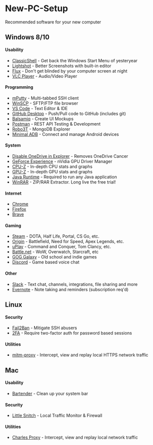 # New-PC-Setup
Recommended software for your new computer


## Windows 8/10

#### Usability
* [ClassicShell](http://www.classicshell.net/) - Get back the Windows Start Menu of yesteryear
* [Lightshot](https://app.prntscr.com/en/index.html) - Better Screenshots with built-in editor
* [Flux](https://justgetflux.com/) - Don't get blinded by your computer screen at night
* [VLC Player](https://www.videolan.org/vlc/index.html) - Audio/Video Player

#### Programming
* [mPutty](http://ttyplus.com/multi-tabbed-putty/) - Multi-tabbed SSH client
* [WinSCP](https://winscp.net/eng/index.php) - SFTP/FTP file browser
* [VS Code](https://code.visualstudio.com/) - Text Editor & IDE
* [GitHub Desktop](https://desktop.github.com/) - Push/Pull code to GitHub (includes git)
* [Balsamiq](https://balsamiq.com/) - Create UI Mockups
* [Postman](https://www.getpostman.com/) - REST API Testing & Development
* [Robo3T](https://robomongo.org/) - MongoDB Explorer
* [Minimal ADB](https://androidmtk.com/download-minimal-adb-and-fastboot-tool) - Connect and manage Android devices

#### System
* [Disable OneDrive in Explorer](https://www.howtogeek.com/225973/how-to-disable-onedrive-and-remove-it-from-file-explorer-on-windows-10/) - Removes OneDrive Cancer
* [GeForce Experience](https://www.nvidia.com/en-us/geforce/geforce-experience/) - nVidia GPU Driver Manager
* [CPU-Z](https://www.cpuid.com/softwares/cpu-z.html) - In-depth CPU stats and graphs
* [GPU-Z](https://www.techpowerup.com/gpuz/) - In-depth GPU stats and graphs
* [Java Runtime](https://www.java.com/en/download/) - Required to run any Java application
* [WinRAR](https://www.rarlab.com/download.htm) - ZIP/RAR Extractor. Long live the free trial!

#### Internet
* [Chrome](https://www.google.com/chrome/)
* [Firefox](https://www.mozilla.org/en-US/firefox/new/)
* [Brave](https://brave.com/download/)

#### Gaming
* [Steam](https://store.steampowered.com/about/) - DOTA, Half Life, Portal, CS Go, etc.
* [Origin](https://www.origin.com/usa/en-us/store/download) - Battlefield, Need for Speed, Apex Legends, etc.
* [uPlay](https://uplay.ubisoft.com/en-US) - Command and Conquer, Tom Clancy, etc.
* [Battle.net](https://www.blizzard.com/en-us/apps/battle.net/desktop) - WoW, Overwatch, Starcraft, etc
* [GOG Galaxy](https://www.gog.com/galaxy) - Old school and indie games
* [Discord](https://discordapp.com/download) - Game based voice chat

#### Other
* [Slack](https://slack.com/downloads/) - Text chat, channels, integrations, file sharing and more
* [Evernote](https://evernote.com/download) - Note taking and reminders (subscription req'd)


## Linux

#### Security
* [Fail2Ban](https://www.fail2ban.org/wiki/index.php/Fail2Ban) - Mitigate SSH abusers
* [2FA](https://hackertarget.com/ssh-two-factor-google-authenticator/) - Require two-factor auth for password based sessions

#### Utilities
* [mitm-proxy](https://mitmproxy.org/) - Intercept, view and replay local HTTPS network traffic


## Mac

#### Usability
* [Bartender](https://www.macbartender.com/) - Clean up your system bar

#### Security
* [Little Snitch](https://www.obdev.at/products/littlesnitch/index.html) - Local Traffic Monitor & Firewall

#### Utilities
* [Charles Proxy](https://www.charlesproxy.com/) - Intercept, view and replay local network traffic
